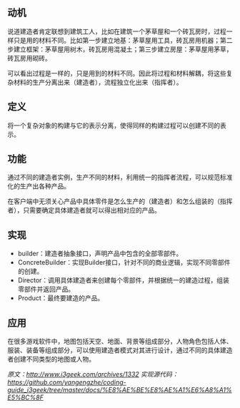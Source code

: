 ## 动机

说道建造者肯定联想到建筑工人，比如在建筑一个茅草屋和一个砖瓦房时，过程一样只是用的材料不同。比如第一步建立地基：茅草屋用工具，砖瓦房用机器；第二步建立框架：茅草屋用树木，砖瓦房用混凝土；第三步建立房屋：茅草屋用茅草，砖瓦房用砌砖。

可以看出过程是一样的，只是用到的材料不同。因此将过程和材料解耦，将这些复杂材料的生产分离出来（建造者），流程独立化出来（指挥者）。

## 定义

将一个复杂对象的构建与它的表示分离，使得同样的构建过程可以创建不同的表示。

## 功能

通过不同的建造者实例，生产不同的材料，利用统一的指挥者流程，可以规范标准化的生产出各种产品。

在客户端中无须关心产品中具体零件是怎么生产的（建造者）和怎么组装的（指挥者），只需要确定具体建造者就可以得出相对应的产品。

## 实现

- builder：建造者抽象接口，声明产品中包含的全部零部件。
- ConcreteBuilder：实现Builder接口，针对不同的商业逻辑，实现不同零部件的创建。 
- Director：调用具体建造者来创建每个零部件，并根据统一的建造过程，组装零部件并返回产品。
- Product：最终要建造的产品。

## 应用

在很多游戏软件中，地图包括天空、地面、背景等组成部分，人物角色包括人体、服装、装备等组成部分，可以使用建造者模式对其进行设计，通过不同的具体建造者创建不同类型的地图或人物。

*原文：http://www.i3geek.com/archives/1332*
*实现源代码：https://github.com/yangengzhe/coding-guide_i3geek/tree/master/docs/%E8%AE%BE%E8%AE%A1%E6%A8%A1%E5%BC%8F*